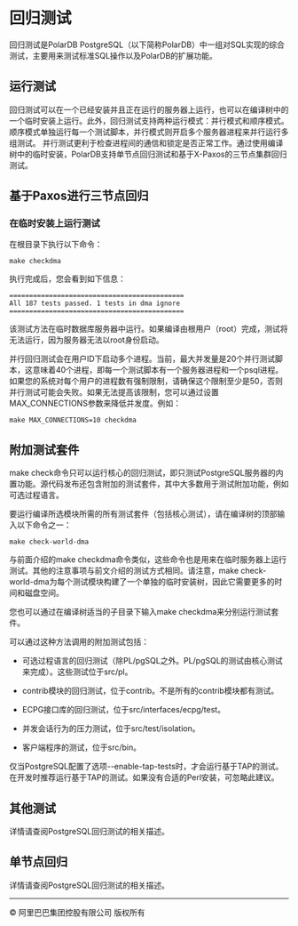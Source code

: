 # 回归测试

回归测试是PolarDB PostgreSQL（以下简称PolarDB）中一组对SQL实现的综合测试，主要用来测试标准SQL操作以及PolarDB的扩展功能。

## 运行测试
回归测试可以在一个已经安装并且正在运行的服务器上运行，也可以在编译树中的一个临时安装上运行。此外，回归测试支持两种运行模式：并行模式和顺序模式。顺序模式单独运行每一个测试脚本，并行模式则开启多个服务器进程来并行运行多组测试。
并行测试更利于检查进程间的通信和锁定是否正常工作。通过使用编译树中的临时安装，PolarDB支持单节点回归测试和基于X-Paxos的三节点集群回归测试。

## 基于Paxos进行三节点回归
### 在临时安装上运行测试

在根目录下执行以下命令：

```shell
make checkdma
```

执行完成后，您会看到如下信息：

```shell
============================================
All 187 tests passed. 1 tests in dma ignore
============================================
```

该测试方法在临时数据库服务器中运行。如果编译由根用户（root）完成，测试将无法运行，因为服务器无法以root身份启动。

并行回归测试会在用户ID下启动多个进程。当前，最大并发量是20个并行测试脚本，这意味着40个进程，即每一个测试脚本有一个服务器进程和一个psql进程。如果您的系统对每个用户的进程数有强制限制，请确保这个限制至少是50，否则并行测试可能会失败。如果无法提高该限制，您可以通过设置MAX_CONNECTIONS参数来降低并发度。例如：

```shell
make MAX_CONNECTIONS=10 checkdma
```

## 附加测试套件
make check命令只可以运行核心的回归测试，即只测试PostgreSQL服务器的内置功能。源代码发布还包含附加的测试套件，其中大多数用于测试附加功能，例如可选过程语言。

要运行编译所选模块所需的所有测试套件（包括核心测试），请在编译树的顶部输入以下命令之一：

```shell
make check-world-dma
```

与前面介绍的make checkdma命令类似，这些命令也是用来在临时服务器上运行测试。其他的注意事项与前文介绍的测试方式相同。请注意，make check-world-dma为每个测试模块构建了一个单独的临时安装树，因此它需要更多的时间和磁盘空间。

您也可以通过在编译树适当的子目录下输入make checkdma来分别运行测试套件。

可以通过这种方法调用的附加测试包括：

* 可选过程语言的回归测试（除PL/pgSQL之外。PL/pgSQL的测试由核心测试来完成）。这些测试位于src/pl。

* contrib模块的回归测试，位于contrib。不是所有的contrib模块都有测试。

* ECPG接口库的回归测试，位于src/interfaces/ecpg/test。

* 并发会话行为的压力测试，位于src/test/isolation。

* 客户端程序的测试，位于src/bin。

仅当PostgreSQL配置了选项--enable-tap-tests时，才会运行基于TAP的测试。在开发时推荐运行基于TAP的测试。如果没有合适的Perl安装，可忽略此建议。

## 其他测试
详情请查阅PostgreSQL回归测试的相关描述。

## 单节点回归
详情请查阅PostgreSQL回归测试的相关描述。

___

© 阿里巴巴集团控股有限公司 版权所有